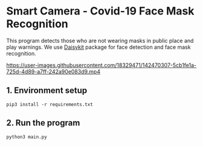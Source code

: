 # Smart Camera - Covid-19 Face Mask Recognition

This program detects those who are not wearing masks in public place and play warnings. We use [Daisykit](https://pypi.org/project/daisykit/) package for face detection and face mask recognition.

https://user-images.githubusercontent.com/18329471/142470307-5cb1fe1a-725d-4d89-a7ff-242a90e083d9.mp4

## 1. Environment setup

```
pip3 install -r requirements.txt
```

## 2. Run the program

```
python3 main.py
```
